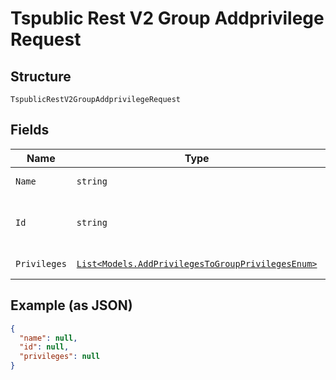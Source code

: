 
# Tspublic Rest V2 Group Addprivilege Request

## Structure

`TspublicRestV2GroupAddprivilegeRequest`

## Fields

| Name | Type | Tags | Description |
|  --- | --- | --- | --- |
| `Name` | `string` | Optional | Name of the group |
| `Id` | `string` | Optional | The GUID of the group to query. |
| `Privileges` | [`List<Models.AddPrivilegesToGroupPrivilegesEnum>`](../../doc/models/add-privileges-to-group-privileges-enum.md) | Optional | List of privileges |

## Example (as JSON)

```json
{
  "name": null,
  "id": null,
  "privileges": null
}
```

